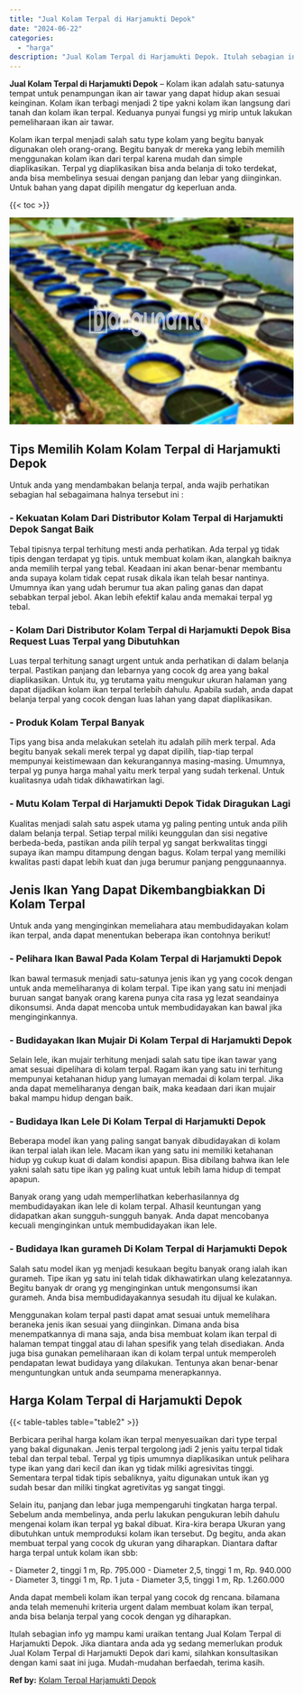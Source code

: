 ```yaml
---
title: "Jual Kolam Terpal di Harjamukti Depok"
date: "2024-06-22"
categories: 
  - "harga"
description: "Jual Kolam Terpal di Harjamukti Depok. Itulah sebagian info yg mampu kami uraikan tentang Jual Kolam Terpal di Harjamukti Depok. Jika diantara anda ada yg se..."
---
```


**Jual Kolam Terpal di Harjamukti Depok** – Kolam ikan adalah satu-satunya tempat untuk penampungan ikan air tawar yang dapat hidup akan sesuai keinginan. Kolam ikan terbagi menjadi 2 tipe yakni kolam ikan langsung dari tanah dan kolam ikan terpal. Keduanya punyai fungsi yg mirip untuk lakukan pemeliharaan ikan air tawar.

Kolam ikan terpal menjadi salah satu type kolam yang begitu banyak digunakan oleh orang-orang. Begitu banyak dr mereka yang lebih memilih menggunakan kolam ikan dari terpal karena mudah dan simple diaplikasikan. Terpal yg diaplikasikan bisa anda belanja di toko terdekat, anda bisa membelinya sesuai dengan panjang dan lebar yang diinginkan. Untuk bahan yang dapat dipilih mengatur dg keperluan anda.

{{< toc >}}

![Jual Kolam Terpal di Harjamukti Depok](/images/jual-kolam-terpal-33.png)

## Tips Memilih Kolam Kolam Terpal di Harjamukti Depok

Untuk anda yang mendambakan belanja terpal, anda wajib perhatikan sebagian hal sebagaimana halnya tersebut ini :

### \- Kekuatan Kolam Dari Distributor Kolam Terpal di Harjamukti Depok Sangat Baik

Tebal tipisnya terpal terhitung mesti anda perhatikan. Ada terpal yg tidak tipis dengan terdapat yg tipis. untuk membuat kolam ikan, alangkah baiknya anda memilih terpal yang tebal. Keadaan ini akan benar-benar membantu anda supaya kolam tidak cepat rusak dikala ikan telah besar nantinya. Umumnya ikan yang udah berumur tua akan paling ganas dan dapat sebabkan terpal jebol. Akan lebih efektif kalau anda memakai terpal yg tebal.

### \- Kolam Dari Distributor Kolam Terpal di Harjamukti Depok Bisa Request Luas Terpal yang Dibutuhkan

Luas terpal terhitung sanagt urgent untuk anda perhatikan di dalam belanja terpal. Pastikan panjang dan lebarnya yang cocok dg area yang bakal diaplikasikan. Untuk itu, yg terutama yaitu mengukur ukuran halaman yang dapat dijadikan kolam ikan terpal terlebih dahulu. Apabila sudah, anda dapat belanja terpal yang cocok dengan luas lahan yang dapat diaplikasikan.

### \- Produk Kolam Terpal Banyak

Tips yang bisa anda melakukan setelah itu adalah pilih merk terpal. Ada begitu banyak sekali merek terpal yg dapat dipilih, tiap-tiap terpal mempunyai keistimewaan dan kekurangannya masing-masing. Umumnya, terpal yg punya harga mahal yaitu merk terpal yang sudah terkenal. Untuk kualitasnya udah tidak dikhawatirkan lagi.

### \- Mutu Kolam Terpal di Harjamukti Depok Tidak Diragukan Lagi

Kualitas menjadi salah satu aspek utama yg paling penting untuk anda pilih dalam belanja terpal. Setiap terpal miliki keunggulan dan sisi negative berbeda-beda, pastikan anda pilih terpal yg sangat berkwalitas tinggi supaya ikan mampu ditampung dengan bagus. Kolam terpal yang memiliki kwalitas pasti dapat lebih kuat dan juga berumur panjang penggunaannya.

## Jenis Ikan Yang Dapat Dikembangbiakkan Di Kolam Terpal

Untuk anda yang menginginkan memeliahara atau membudidayakan kolam ikan terpal, anda dapat menentukan beberapa ikan contohnya berikut!

### \- Pelihara Ikan Bawal Pada Kolam Terpal di Harjamukti Depok

Ikan bawal termasuk menjadi satu-satunya jenis ikan yg yang cocok dengan untuk anda memeliharanya di kolam terpal. Tipe ikan yang satu ini menjadi buruan sangat banyak orang karena punya cita rasa yg lezat seandainya dikonsumsi. Anda dapat mencoba untuk membudidayakan kan bawal jika menginginkannya.

### \- Budidayakan Ikan Mujair Di Kolam Terpal di Harjamukti Depok

Selain lele, ikan mujair terhitung menjadi salah satu tipe ikan tawar yang amat sesuai dipelihara di kolam terpal. Ragam ikan yang satu ini terhitung mempunyai ketahanan hidup yang lumayan memadai di kolam terpal. Jika anda dapat memeliharanya dengan baik, maka keadaan dari ikan mujair bakal mampu hidup dengan baik.

### \- Budidaya Ikan Lele Di Kolam Terpal di Harjamukti Depok

Beberapa model ikan yang paling sangat banyak dibudidayakan di kolam ikan terpal ialah ikan lele. Macam ikan yang satu ini memiliki ketahanan hidup yg cukup kuat di dalam kondisi apapun. Bisa dibilang bahwa ikan lele yakni salah satu tipe ikan yg paling kuat untuk lebih lama hidup di tempat apapun.

Banyak orang yang udah memperlihatkan keberhasilannya dg membudidayakan ikan lele di kolam terpal. Alhasil keuntungan yang didapatkan akan sungguh-sungguh banyak. Anda dapat mencobanya kecuali menginginkan untuk membudidayakan ikan lele.

### \- Budidaya Ikan gurameh Di Kolam Terpal di Harjamukti Depok

Salah satu model ikan yg menjadi kesukaan begitu banyak orang ialah ikan gurameh. Tipe ikan yg satu ini telah tidak dikhawatirkan ulang kelezatannya. Begitu banyak dr orang yg menginginkan untuk mengonsumsi ikan gurameh. Anda bisa membudidayakannya sesudah itu dijual ke kulakan.

Menggunakan kolam terpal pasti dapat amat sesuai untuk memelihara beraneka jenis ikan sesuai yang diinginkan. Dimana anda bisa menempatkannya di mana saja, anda bisa membuat kolam ikan terpal di halaman tempat tinggal atau di lahan spesifik yang telah disediakan. Anda juga bisa gunakan pemeliharaan ikan di kolam terpal untuk memperoleh pendapatan lewat budidaya yang dilakukan. Tentunya akan benar-benar menguntungkan untuk anda seumpama menerapkannya.

## Harga Kolam Terpal di Harjamukti Depok

{{< table-tables table="table2" >}}

Berbicara perihal harga kolam ikan terpal menyesuaikan dari type terpal yang bakal digunakan. Jenis terpal tergolong jadi 2 jenis yaitu terpal tidak tebal dan terpal tebal. Terpal yg tipis umumnya diaplikasikan untuk pelihara type ikan yang dari kecil dan ikan yg tidak miliki agresivitas tinggi. Sementara terpal tidak tipis sebaliknya, yaitu digunakan untuk ikan yg sudah besar dan miliki tingkat agretivitas yg sangat tinggi.

Selain itu, panjang dan lebar juga mempengaruhi tingkatan harga terpal. Sebelum anda membelinya, anda perlu lakukan pengukuran lebih dahulu mengenai kolam ikan terpal yg bakal dibuat. Kira-kira berapa Ukuran yang dibutuhkan untuk memproduksi kolam ikan tersebut. Dg begitu, anda akan membuat terpal yang cocok dg ukuran yang diharapkan. Diantara daftar harga terpal untuk kolam ikan sbb:

\- Diameter 2, tinggi 1 m, Rp. 795.000 - Diameter 2,5, tinggi 1 m, Rp. 940.000 - Diameter 3, tinggi 1 m, Rp. 1 juta - Diameter 3,5, tinggi 1 m, Rp. 1.260.000

Anda dapat membeli kolam ikan terpal yang cocok dg rencana. bilamana anda telah memenuhi kriteria urgent dalam membuat kolam ikan terpal, anda bisa belanja terpal yang cocok dengan yg diharapkan.

Itulah sebagian info yg mampu kami uraikan tentang Jual Kolam Terpal di Harjamukti Depok. Jika diantara anda ada yg sedang memerlukan produk Jual Kolam Terpal di Harjamukti Depok dari kami, silahkan konsultasikan dengan kami saat ini juga. Mudah-mudahan berfaedah, terima kasih.

**Ref by:** [Kolam Terpal Harjamukti Depok](https://id.wikipedia.org/wiki/Kolam)
